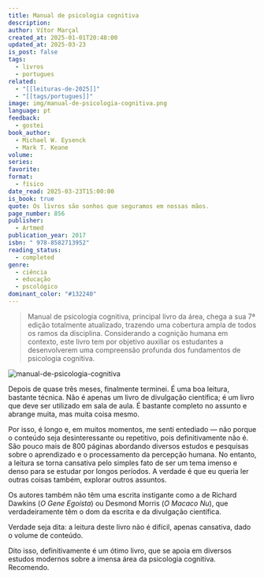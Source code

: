 ```yaml
---
title: Manual de psicologia cognitiva
description: 
author: Vítor Marçal
created_at: 2025-01-01T20:48:00
updated_at: 2025-03-23
is_post: false
tags:
  - livros
  - portugues
related:
  - "[[leituras-de-2025]]"
  - "[[tags/portugues]]"
image: img/manual-de-psicologia-cognitiva.png
language: pt
feedback:
  - gostei
book_author:
  - Michael W. Eysenck
  - Mark T. Keane
volume: 
series: 
favorite: 
format:
  - físico
date_read: 2025-03-23T15:00:00
is_book: true
quote: Os livros são sonhos que seguramos em nossas mãos.
page_number: 856
publisher:
  - Artmed
publication_year: 2017
isbn: " 978-8582713952"
reading_status:
  - completed
genre:
  - ciência
  - educação
  - pscológico
dominant_color: "#132240"
---
```

> Manual de psicologia cognitiva, principal livro da área, chega a sua 7ª edição totalmente atualizado, trazendo uma cobertura ampla de todos os ramos da disciplina. Considerando a cognição humana em contexto, este livro tem por objetivo auxiliar os estudantes a desenvolverem uma compreensão profunda dos fundamentos de psicologia cognitiva.

![manual-de-psicologia-cognitiva](img/manual-de-psicologia-cognitiva.png)

Depois de quase três meses, finalmente terminei. É uma boa leitura, bastante técnica. Não é apenas um livro de divulgação científica; é um livro que deve ser utilizado em sala de aula. É bastante completo no assunto e abrange muita, mas muita coisa mesmo.

Por isso, é longo e, em muitos momentos, me senti entediado — não porque o conteúdo seja desinteressante ou repetitivo, pois definitivamente não é. São pouco mais de 800 páginas abordando diversos estudos e pesquisas sobre o aprendizado e o processamento da percepção humana. No entanto, a leitura se torna cansativa pelo simples fato de ser um tema imenso e denso para se estudar por longos períodos. A verdade é que eu queria ler outras coisas também, explorar outros assuntos.

Os autores também não têm uma escrita instigante como a de Richard Dawkins (_O Gene Egoísta_) ou Desmond Morris (_O Macaco Nu_), que verdadeiramente têm o dom da escrita e da divulgação científica.

Verdade seja dita: a leitura deste livro não é difícil, apenas cansativa, dado o volume de conteúdo.

Dito isso, definitivamente é um ótimo livro, que se apoia em diversos estudos modernos sobre a imensa área da psicologia cognitiva. Recomendo.